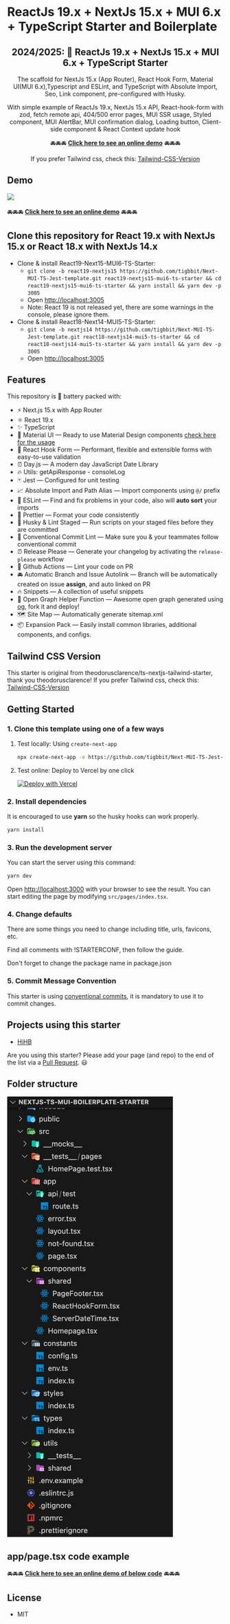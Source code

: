 # ReactJs 19.x + NextJs 15.x + MUI 6.x + TypeScript Starter and Boilerplate

<div align="center">
  <h2>2024/2025: 🔋 ReactJs 19.x + NextJs 15.x + MUI 6.x + TypeScript Starter</h2>
  <p>The scaffold for NextJs 15.x (App Router), React Hook Form, Material UI(MUI 6.x),Typescript and ESLint, and TypeScript with Absolute Import, Seo, Link component, pre-configured with Husky.</p>

  <p>With simple example of ReactJs 19.x, NextJs 15.x API, React-hook-form with zod, fetch remote api, 404/500 error pages, MUI SSR usage, Styled component, MUI AlertBar, MUI confirmation dialog, Loading button, Client-side component & React Context update hook</p>

🚘🚘🚘 [**Click here to see an online demo**](https://mui-nextjs-ts.vercel.app) 🚘🚘🚘

If you prefer Tailwind css, check this: [Tailwind-CSS-Version](https://github.com/theodorusclarence/ts-nextjs-tailwind-starter)

</div>

## Demo

[<img src="https://alexstack.github.io/reactStarter/asset/NextJs14-mui5.gif">](https://mui-nextjs-ts.vercel.app)

🚘🚘🚘 [**Click here to see an online demo**](https://mui-nextjs-ts.vercel.app) 🚘🚘🚘

## Clone this repository for React 19.x with NextJs 15.x or React 18.x with NextJs 14.x

- Clone & install React19-Next15-MUI6-TS-Starter:
  - `git clone -b react19-nextjs15 https://github.com/tigbbit/Next-MUI-TS-Jest-template.git react19-nextjs15-mui6-ts-starter && cd react19-nextjs15-mui6-ts-starter && yarn install && yarn dev -p 3005`
  - Open <http://localhost:3005>
  - Note: React 19 is not released yet, there are some warnings in the console, please ignore them.
- Clone & install React18-Next14-MUI5-TS-Starter:
  - `git clone -b nextjs14 https://github.com/tigbbit/Next-MUI-TS-Jest-template.git react18-nextjs14-mui5-ts-starter && cd react18-nextjs14-mui5-ts-starter && yarn install && yarn dev -p 3005`
  - Open <http://localhost:3005>

## Features

This repository is 🔋 battery packed with:

- ⚡️ Next.js 15.x with App Router
- ⚛️ React 19.x
- ✨ TypeScript
- 💨 Material UI — Ready to use Material Design components [check here for the usage](https://mui.com/material-ui/getting-started/usage/)
- 🎨 React Hook Form — Performant, flexible and extensible forms with easy-to-use validation
- ⏰ Day.js — A modern day JavaScript Date Library
- 🔥 Utils: getApiResponse - consoleLog
- 🃏 Jest — Configured for unit testing
- 📈 Absolute Import and Path Alias — Import components using `@/` prefix
- 📏 ESLint — Find and fix problems in your code, also will **auto sort** your imports
- 💖 Prettier — Format your code consistently
- 🐶 Husky & Lint Staged — Run scripts on your staged files before they are committed
- 🤖 Conventional Commit Lint — Make sure you & your teammates follow conventional commit
- ⏰ Release Please — Generate your changelog by activating the `release-please` workflow
- 👷 Github Actions — Lint your code on PR
- 🚘 Automatic Branch and Issue Autolink — Branch will be automatically created on issue **assign**, and auto linked on PR
- 🔥 Snippets — A collection of useful snippets
- 👀 Open Graph Helper Function — Awesome open graph generated using [og](https://github.com/theodorusclarence/og), fork it and deploy!
- 🗺 Site Map — Automatically generate sitemap.xml
- 📦 Expansion Pack — Easily install common libraries, additional components, and configs.

## Tailwind CSS Version

This starter is original from theodorusclarence/ts-nextjs-tailwind-starter, thank you theodorusclarence! If you prefer Tailwind css, check this: [Tailwind-CSS-Version](https://github.com/theodorusclarence/ts-nextjs-tailwind-starter)

## Getting Started

### 1. Clone this template using one of a few ways

1. Test locally: Using `create-next-app`

   ```bash
   npx create-next-app -e https://github.com/tigbbit/Next-MUI-TS-Jest-template new-project-name
   ```

2. Test online: Deploy to Vercel by one click

   [![Deploy with Vercel](https://vercel.com/button)](https://vercel.com/new/clone?s=https://github.com/tigbbit/Next-MUI-TS-Jest-template.git=false)

### 2. Install dependencies

It is encouraged to use **yarn** so the husky hooks can work properly.

```bash
yarn install
```

### 3. Run the development server

You can start the server using this command:

```bash
yarn dev
```

Open [http://localhost:3000](http://localhost:3000) with your browser to see the result. You can start editing the page by modifying `src/pages/index.tsx`.

### 4. Change defaults

There are some things you need to change including title, urls, favicons, etc.

Find all comments with !STARTERCONF, then follow the guide.

Don't forget to change the package name in package.json

### 5. Commit Message Convention

This starter is using [conventional commits](https://www.conventionalcommits.org/en/v1.0.0/), it is mandatory to use it to commit changes.

## Projects using this starter

<!--
TEMPLATE
- [sitename](https://sitelink.com) ([Source](https://github.com/githublink))
- [sitename](https://sitelink.com)
-->

- [HiHB](https://hihb.com/)

Are you using this starter? Please add your page (and repo) to the end of the list via a [Pull Request](https://github.com/tigbbit/Next-MUI-TS-Jest-template/edit/main/README.md). 😃

## Folder structure

![image of folder structure](https://raw.githubusercontent.com/AlexStack/nextjs-materia-mui-typescript-hook-form-scaffold-boilerplate-starter/main/public/images/next-mui-folders.png)

## app/page.tsx code example

🚘🚘🚘 [**Click here to see an online demo of below code**](https://mui-nextjs-ts.vercel.app) 🚘🚘🚘

## License

- MIT
